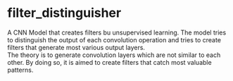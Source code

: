 # filter_distinguisher
A CNN Model that creates filters bu unsupervised learning. The model tries to distinguish the output of each convolution operation and tries to create filters that generate most various output layers.  
The theory is to generate convolution layers which are not similar to each other. By doing so, it is aimed to create filters that catch most valuable patterns.
